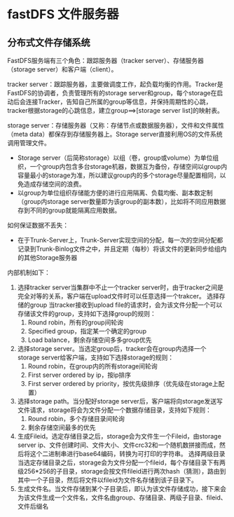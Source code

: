 # fastDFS 文件服务器

## 分布式文件存储系统

FastDFS服务端有三个角色：跟踪服务器（tracker server）、存储服务器（storage server）和客户端（client）。

tracker server：跟踪服务器，主要做调度工作，起负载均衡的作用。Tracker是FastDFS的协调者，负责管理所有的storage server和group，每个storage在启动后会连接Tracker，告知自己所属的group等信息，并保持周期性的心跳，tracker根据storage的心跳信息，建立group==&gt;[storage server list]的映射表。

storage server：存储服务器（又称：存储节点或数据服务器），文件和文件属性（meta data）都保存到存储服务器上。Storage server直接利用OS的文件系统调用管理文件。
- Storage server（后简称storage）以组（卷，group或volume）为单位组织，一个group内包含多台storage机器，数据互为备份，存储空间以group内容量最小的storage为准，所以建议group内的多个storage尽量配置相同，以免造成存储空间的浪费。
- 以group为单位组织存储能方便的进行应用隔离、负载均衡、副本数定制（group内storage server数量即为该group的副本数），比如将不同应用数据存到不同的group就能隔离应用数据。
  
  
  
如何保证数据不丢失：
- 在于Trunk-Server上，Trunk-Server实现空间的分配，每一次的空间分配都记录到Trunk-Binlog文件之中，并且定期（每秒）将该文件的更新同步给组内的其他Storage服务器

内部机制如下：
1. 选择tracker server当集群中不止一个tracker server时，由于tracker之间是完全对等的关系，客户端在upload文件时可以任意选择一个trakcer。 选择存储的group 当tracker接收到upload file的请求时，会为该文件分配一个可以存储该文件的group，支持如下选择group的规则：
    1. Round robin，所有的group间轮询
    2. Specified group，指定某一个确定的group
    3. Load balance，剩余存储空间多多group优先
2. 选择storage server。当选定group后，tracker会在group内选择一个storage server给客户端，支持如下选择storage的规则：
    1. Round robin，在group内的所有storage间轮询
    2. First server ordered by ip，按ip排序
    3. First server ordered by priority，按优先级排序（优先级在storage上配置）
3. 选择storage path。当分配好storage server后，客户端将向storage发送写文件请求，storage将会为文件分配一个数据存储目录，支持如下规则：
    1. Round robin，多个存储目录间轮询
    2. 剩余存储空间最多的优先
4. 生成Fileid。选定存储目录之后，storage会为文件生一个Fileid，由storage server ip、文件创建时间、文件大小、文件crc32和一个随机数拼接而成，然后将这个二进制串进行base64编码，转换为可打印的字符串。 选择两级目录 当选定存储目录之后，storage会为文件分配一个fileid，每个存储目录下有两级256*256的子目录，storage会按文件fileid进行两次hash（猜测），路由到其中一个子目录，然后将文件以fileid为文件名存储到该子目录下。
5. 生成文件名。当文件存储到某个子目录后，即认为该文件存储成功，接下来会为该文件生成一个文件名，文件名由group、存储目录、两级子目录、fileid、文件后缀名
  
